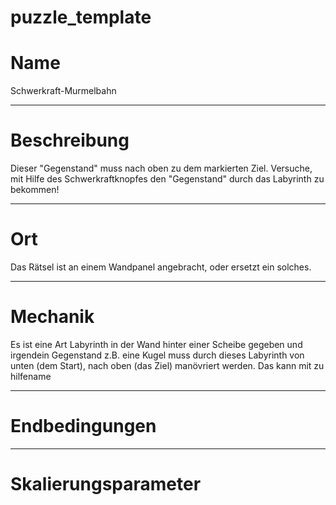 ﻿# puzzle_template

<!---
    Bitte einen Kategorie-Ordner erstellen, falls noch nicht vorhanden.
    /docs/puzzle/templates/*hier Kategorie Ordner einfügen*
-->


# Name

<!---
    -  Einen fancy Namen überlegen :)
-->

Schwerkraft-Murmelbahn

---

# Beschreibung

<!---
    - Sollte das Rätsel nur mit den nötigsten Infos beschreiben.
    - Dieser Abschnitt kann dem Spieler im HUD angezeigt werden.
-->

Dieser "Gegenstand" muss nach oben zu dem markierten Ziel.
Versuche, mit Hilfe des Schwerkraftknopfes den "Gegenstand" durch das Labyrinth zu bekommen!

---

# Ort
<!---
    - Wo ist dieses Rätsel zu finden? (in Wand integriert, freistehend,
      über die Raumstation verteilt, ein ganzer Raum....)
-->

Das Rätsel ist an einem Wandpanel angebracht, oder ersetzt ein solches.

---

# Mechanik

<!---
    - Exakte Beschreibung der benötigten Schritte/Aufgaben des Spielers 
-->

Es ist eine Art Labyrinth in der Wand hinter einer Scheibe gegeben 
und irgendein Gegenstand z.B. eine Kugel muss durch dieses Labyrinth von unten (dem Start),
nach oben (das Ziel) manövriert werden.
Das kann mit zu hilfename


---

# Endbedingungen

<!---
    - Exakte Beschreibung, wann das Rätsel erfolgreich gelöst ist.
    - (optional) Exakte Beschreibung, wann es fehlschlägt.
    - (optional) Exakte beschreibung, wann Rätsel zurückgesetzt wird.
-->

---

# Skalierungsparameter

<!---
    - Einstellungsvariablen/-parameter 
        - welche gibt es 
        - auswirkungen
        - was für eine Range haben sie
        - schwierigkeits Einschätzung
-->